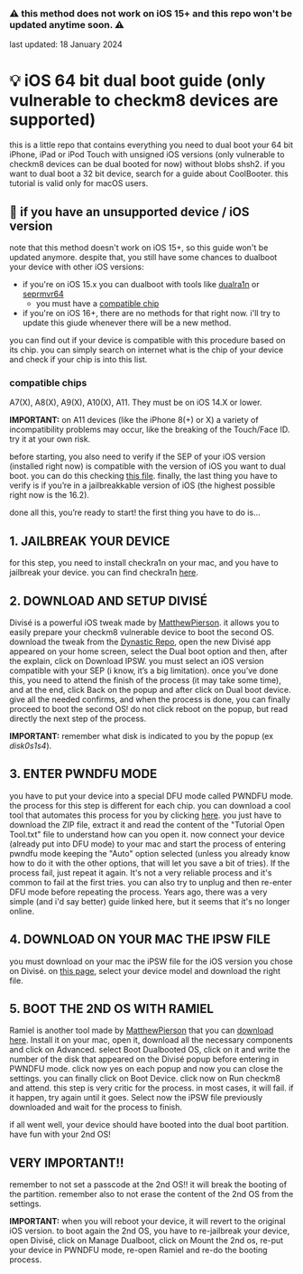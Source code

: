 ### ⚠️ this method does not work on iOS 15+ and this repo won't be updated anytime soon. ⚠️
last updated: 18 January 2024

# 💡 iOS 64 bit dual boot guide (only vulnerable to checkm8 devices are supported)
this is a little repo that contains everything you need to dual boot your 64 bit iPhone, iPad or iPod Touch with unsigned iOS versions (only vulnerable to checkm8 devices can be dual booted for now) without blobs shsh2. if you want to dual boot a 32 bit device, search for a guide about CoolBooter. this tutorial is valid only for macOS users.

## 📮 if you have an unsupported device / iOS version
note that this method doesn't work on iOS 15+, so this guide won't be updated anymore. despite that, you still have some chances to dualboot your device with other iOS versions:
- if you're on iOS 15.x you can dualboot with tools like [dualra1n](https://github.com/edwin170/dualra1n) or [seprmvr64](https://github.com/mineek/seprmvr64)
  - you must have a [compatible chip](#compatible-chips)
- if you're on iOS 16+, there are no methods for that right now. i'll try to update this giude whenever there will be a new method.

you can find out if your device is compatible with this procedure based on its chip. you can simply search on internet what is the chip of your device and check if your chip is into this list.

### compatible chips
A7(X), A8(X), A9(X), A10(X), A11. They must be on iOS 14.X or lower.

**IMPORTANT:** on A11 devices (like the iPhone 8(+) or X) a variety of incompatibility problems may occur, like the breaking of the Touch/Face ID. try it at your own risk.

before starting, you also need to verify if the SEP of your iOS version (installed right now) is compatible with the version of iOS you want to dual boot. you can do this checking [this file](https://docs.google.com/spreadsheets/d/1Mb1UNm6g3yvdQD67M413GYSaJ4uoNhLgpkc7YKi3LBs/). finally, the last thing you have to verify is if you’re in a jailbreakkable version of iOS (the highest possible right now is the 16.2).

done all this, you’re ready to start! the first thing you have to do is…

## 1. JAILBREAK YOUR DEVICE
for this step, you need to install checkra1n on your mac, and you have to jailbreak your device. you can find checkra1n [here](https://checkra.in/).

## 2. DOWNLOAD AND SETUP DIVISÉ
Divisé is a powerful iOS tweak made by [MatthewPierson](https://github.com/MatthewPierson). it allows you to easily prepare your checkm8 vulnerable device to boot the second OS. download the tweak from the [Dynastic Repo](https://repo.dynastic.co/), open the new Divisé app appeared on your home screen, select the Dual boot option and then, after the explain, click on Download IPSW. you must select an iOS version compatible with your SEP (i know, it’s a big limitation). once you’ve done this, you need to attend the finish of the process (it may take some time), and at the end, click Back on the popup and after click on Dual boot device. give all the needed confirms, and when the process is done, you can finally proceed to boot the second OS! do not click reboot on the popup, but read directly the next step of the process.

**IMPORTANT:** remember what disk is indicated to you by the popup (ex *disk0s1s4*).

## 3. ENTER PWNDFU MODE
you have to put your device into a special DFU mode called PWNDFU mode. the process for this step is different for each chip. you can download a cool tool that automates this process for you by clicking [here](https://github.com/ddvniele/iOS-64bit-dualboot-guide/releases/download/pwndfu-exploit/pwndfu.zip). you just have to download the ZIP file, extract it and read the content of the "Tutorial Open Tool.txt" file to understand how can you open it. now connect your device (already put into DFU mode) to your mac and start the process of entering pwndfu mode keeping the "Auto" option selected (unless you already know how to do it with the other options, that will let you save a bit of tries). If the process fail, just repeat it again. It's not a very reliable process and it's common to fail at the first tries. you can also try to unplug and then re-enter DFU mode before repeating the process. Years ago, there was a very simple (and i'd say better) guide linked here, but it seems that it's no longer online.

## 4. DOWNLOAD ON YOUR MAC THE IPSW FILE
you must download on your mac the iPSW file for the iOS version you chose on Divisé. on [this page](https://ipsw.me/), select your device model and download the right file.

## 5. BOOT THE 2ND OS WITH RAMIEL
Ramiel is another tool made by [MatthewPierson](https://github.com/MatthewPierson) that you can [download here](https://ramiel.app/). Install it on your mac, open it, download all the necessary components and click on Advanced. select Boot Dualbooted OS, click on it and write the number of the disk that appeared on the Divisé popup before entering in PWNDFU mode. click now yes on each popup and now you can close the settings. you can finally click on Boot Device. click now on Run checkm8 and attend. this step is very critic for the process. in most cases, it will fail. if it happen, try again until it goes. Select now the iPSW file previously downloaded and wait for the process to finish.

if all went well, your device should have booted into the dual boot partition. have fun with your 2nd OS!

## VERY IMPORTANT!!
remember to not set a passcode at the 2nd OS!! it will break the booting of the partition. remember also to not erase the content of the 2nd OS from the settings.

**IMPORTANT:** when you will reboot your device, it will revert to the original iOS version. to boot again the 2nd OS, you have to re-jailbreak your device, open Divisé, click on Manage Dualboot, click on Mount the 2nd os, re-put your device in PWNDFU mode, re-open Ramiel and re-do the booting process.
